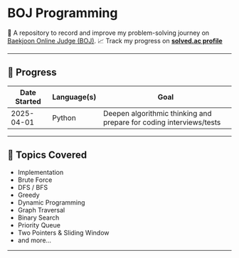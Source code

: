 # BOJ Programming

📌 A repository to record and improve my problem-solving journey on [Baekjoon Online Judge (BOJ)](https://www.acmicpc.net/).
📈 Track my progress on **[solved.ac profile](https://solved.ac/profile/kslvy)**

---

## 📆 Progress

| Date Started | Language(s) | Goal |
|--------------|-------------|------|
| 2025-04-01   | Python | Deepen algorithmic thinking and prepare for coding interviews/tests |

---

## 🧠 Topics Covered

- Implementation
- Brute Force
- DFS / BFS
- Greedy
- Dynamic Programming
- Graph Traversal
- Binary Search
- Priority Queue
- Two Pointers & Sliding Window
- and more...

---





